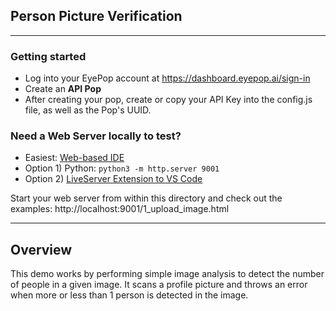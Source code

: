 ## Person Picture Verification

---

### Getting started

- Log into your EyePop account at https://dashboard.eyepop.ai/sign-in
- Create an **API Pop**
- After creating your pop, create or copy your API Key into the config.js file, as well as the Pop's UUID.

### Need a Web Server locally to test?

- Easiest: [Web-based IDE](https://replit.com/)
- Option 1) Python: `python3 -m http.server 9001`
- Option 2) [LiveServer Extension to VS Code](https://marketplace.visualstudio.com/items?itemName=ritwickdey.LiveServer)

Start your web server from within this directory and check out the examples: http://localhost:9001/1_upload_image.html

---

## Overview

This demo works by performing simple image analysis to detect the number of people in a given image.
It scans a profile picture and throws an error when more or less than 1 person is detected in the image.
